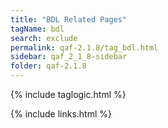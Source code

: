 ```yaml
---
title: "BDL Related Pages"
tagName: bdl
search: exclude
permalink: qaf-2.1.8/tag_bdl.html
sidebar: qaf_2_1_8-sidebar
folder: qaf-2.1.8
---
```

{% include taglogic.html %}

{% include links.html %}
